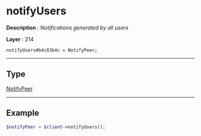 # notifyUsers

**Description** : *Notifications generated by all users*

**Layer** : 214

```tl
notifyUsers#b4c83b4c = NotifyPeer;
```

---

## Type

[NotifyPeer](type/NotifyPeer)

---

## Example

```php
$notifyPeer = $client->notifyUsers();
```